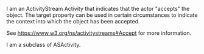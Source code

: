 I am an ActivityStream Activity that indicates that the actor "accepts" the object. The target property can be used in certain circumstances to indicate the context into which the object has been accepted.

See https://www.w3.org/ns/activitystreams#Accept for more information.

I am a subclass of ASActivity.